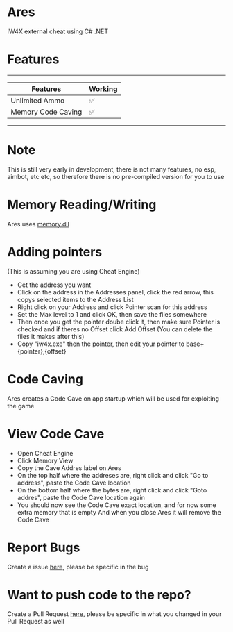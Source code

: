 # Ares
IW4X external cheat using C# .NET

# Features
------------------------------------------------------
| Features | Working                                 |
| ------- | -----------------------------------------|
| Unlimited Ammo | :white_check_mark:                |
| Memory Code Caving | :white_check_mark:            |
------------------------------------------------------

# Note
This is still very early in development, there is not many features, no esp, aimbot, etc etc, so therefore there is no pre-compiled version for you to use

# Memory Reading/Writing
Ares uses [memory.dll](https://github.com/erfg12/memory.dll/)

# Adding pointers
(This is assuming you are using Cheat Engine)
* Get the address you want
* Click on the address in the Addresses panel, click the red arrow, this copys selected items to the Address List
* Right click on your Address and click Pointer scan for this address
* Set the Max level to 1 and click OK, then save the files somewhere
* Then once you get the pointer doube click it, then make sure Pointer is checked and if theres no Offset click Add Offset (You can delete the files it makes after this)
* Copy "iw4x.exe" then the pointer, then edit your pointer to base+{pointer},{offset}

# Code Caving
Ares creates a Code Cave on app startup which will be used for exploiting the game

# View Code Cave
* Open Cheat Engine
* Click Memory View
* Copy the Cave Addres label on Ares
* On the top half where the addreses are, right click and click "Go to address", paste the Code Cave location
* On the bottom half where the bytes are, right click and click "Goto addres", paste the Code Cave location again
* You should now see the Code Cave exact location, and for now some extra memory that is empty
And when you close Ares it will remove the Code Cave

# Report Bugs
Create a issue [here](https://github.com/romance999/Ares/issues), please be specific in the bug

# Want to push code to the repo?
Create a Pull Request [here](https://github.com/romance999/Ares/pulls), please be specific in what you changed in your Pull Request as well
